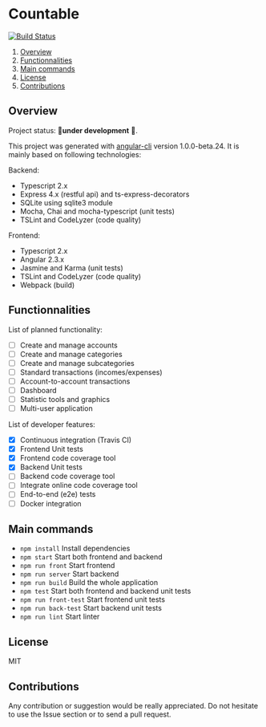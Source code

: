 # Countable

[![Build Status](https://travis-ci.org/DavidLevayer/countable.svg?branch=develop)](https://travis-ci.org/DavidLevayer/countable)

1. [Overview](#overview)  
2. [Functionnalities](#functionnalities)  
3. [Main commands](#main-commands)  
4. [License](#license)
5. [Contributions](#contributions)

## Overview

Project status: :construction:**under development** :construction:.

This project was generated with [angular-cli](https://github.com/angular/angular-cli) version 1.0.0-beta.24. It is mainly based on following technologies:

Backend:
* Typescript 2.x
* Express 4.x (restful api) and ts-express-decorators
* SQLite using sqlite3 module
* Mocha, Chai and mocha-typescript (unit tests)
* TSLint and CodeLyzer (code quality)

Frontend:
* Typescript 2.x
* Angular 2.3.x
* Jasmine and Karma (unit tests)
* TSLint and CodeLyzer (code quality)
* Webpack (build)

## Functionnalities

List of planned functionality:
- [ ] Create and manage accounts
- [ ] Create and manage categories
- [ ] Create and manage subcategories
- [ ] Standard transactions (incomes/expenses)
- [ ] Account-to-account transactions
- [ ] Dashboard
- [ ] Statistic tools and graphics
- [ ] Multi-user application

List of developer features:
- [x] Continuous integration (Travis CI)
- [x] Frontend Unit tests
- [x] Frontend code coverage tool
- [x] Backend Unit tests
- [ ] Backend code coverage tool
- [ ] Integrate online code coverage tool
- [ ] End-to-end (e2e) tests
- [ ] Docker integration

## Main commands

* `npm install` Install dependencies
* `npm start` Start both frontend and backend
* `npm run front` Start frontend
* `npm run server` Start backend
* `npm run build` Build the whole application
* `npm test` Start both frontend and backend unit tests
* `npm run front-test` Start frontend unit tests
* `npm run back-test` Start backend unit tests
* `npm run lint` Start linter

## License

MIT

## Contributions

Any contribution or suggestion would be really appreciated. Do not hesitate to use the Issue section or to send a pull request.
